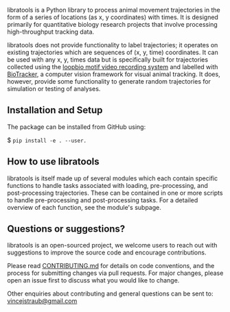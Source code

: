 libratools is a Python library to process animal movement trajectories in the form of a series of locations (as x, y coordinates) with times. It is designed primarily for quantitative biology research projects that involve processing high-throughput tracking data.

libratools does not provide functionality to label trajectories; it operates on existing trajectories which are sequences of (x, y, time) coordinates. It can be used with any x, y, times data but is specifically built for trajectories collected using the [loopbio motif video recording system](http://loopbio.com/recording/) and labelled with [BioTracker](https://github.com/BioroboticsLab/biotracker_core), a computer vision framework for visual animal tracking. It does, however, provide some functionality to generate random trajectories for simulation or testing of analyses.

## Installation and Setup

The package can be installed from GitHub using:

 $ `pip install -e . --user.` 
 
 ## How to use libratools 

libratools is itself made up of several modules which each contain specific functions to handle tasks associated with loading, pre-processing, and post-processing trajectories. These can be contained in one or more scripts to handle pre-processing and post-processing tasks. For a detailed overview of each function, see the module's subpage.


## Questions or suggestions?

libratools is an open-sourced project, we welcome users to reach out with suggestions to improve the source code and encourage contributions.

Please read [CONTRIBUTING.md](https://github.com/vincejstraub/developing-exploration-behavior/blob/master/.github/CONTRIBUTING.md) for details on code conventions, and the process for submitting changes via pull requests. For major changes, please open an issue first to discuss what you would like to change.

Other enquiries about contributing and general questions can be sent to: vincejstraub@gmail.com